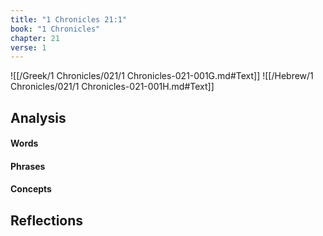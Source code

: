 ```yaml
---
title: "1 Chronicles 21:1"
book: "1 Chronicles"
chapter: 21
verse: 1
---
```

![[/Greek/1 Chronicles/021/1 Chronicles-021-001G.md#Text]]
![[/Hebrew/1 Chronicles/021/1 Chronicles-021-001H.md#Text]]

## Analysis

#### Words

#### Phrases

#### Concepts

## Reflections
